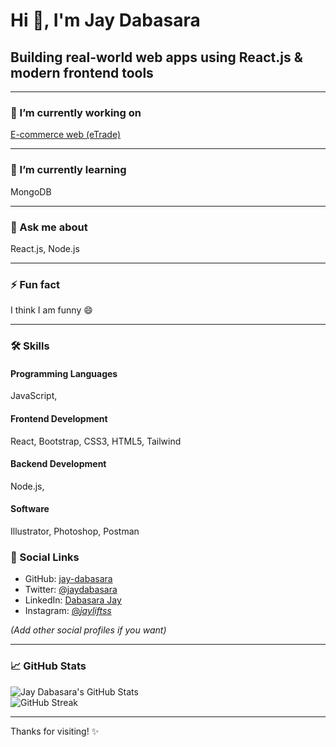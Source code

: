 # Hi 👋, I'm Jay Dabasara

## Building real-world web apps using React.js & modern frontend tools

---

### 🔭 I’m currently working on  
[E-commerce web (eTrade)](http://localhost:3000/)

---

### 🌱 I’m currently learning  
MongoDB

---

### 💬 Ask me about  
React.js, Node.js

---

### ⚡ Fun fact  
I think I am funny 😄

---

### 🛠️ Skills

#### Programming Languages  
JavaScript,

#### Frontend Development  
React, Bootstrap, CSS3, HTML5, Tailwind

#### Backend Development  
Node.js,

#### Software  
Illustrator, Photoshop, Postman


### 📱 Social Links

- GitHub: [jay-dabasara](https://github.com/jay-dabasara)  
- Twitter: [@jaydabasara](https://twitter.com/jaydabasara)  
- LinkedIn: [Dabasara Jay](https://www.linkedin.com/in/dabasara-jay-008b661ba/)  
- Instagram: [@_jayliftss_](https://www.instagram.com/_jayliftss_)  

*(Add other social profiles if you want)*

---

### 📈 GitHub Stats

![Jay Dabasara's GitHub Stats](https://github-readme-stats.vercel.app/api?username=jay-dabasara&show_icons=true&theme=tokyonight)  
![GitHub Streak](https://github-readme-streak-stats.herokuapp.com?user=jay-dabasara&theme=tokyonight)

---

Thanks for visiting! ✨

